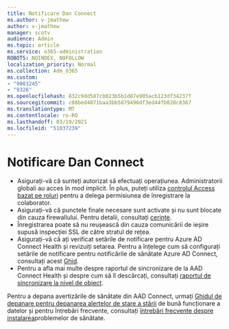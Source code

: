 ```yaml
---
title: Notificare Dan Connect
ms.author: v-jmathew
author: v-jmathew
manager: scotv
audience: Admin
ms.topic: article
ms.service: o365-administration
ROBOTS: NOINDEX, NOFOLLOW
localization_priority: Normal
ms.collection: Adm_O365
ms.custom:
- "9003245"
- "9326"
ms.openlocfilehash: 832c9dd587cb023b5b1d87e905acb123df34237f
ms.sourcegitcommit: c08bed4071baa3bb5879496df3ed44fb828c8367
ms.translationtype: MT
ms.contentlocale: ro-RO
ms.lasthandoff: 03/19/2021
ms.locfileid: "51037239"
---
```

# <a name="notification-aad-connect"></a>Notificare Dan Connect

- Asigurați-vă că sunteți autorizat să efectuați operațiunea. Administratorii globali au acces în mod implicit. În plus, puteți utiliza [controlul Access bazat pe roluri](https://docs.microsoft.com/azure/active-directory/connect-health/active-directory-aadconnect-health-operations) pentru a delega permisiunea de înregistrare la colaborator.
- Asigurați-vă că punctele finale necesare sunt activate și nu sunt blocate din cauza firewallului. Pentru detalii, consultați [cerințe](https://docs.microsoft.com/azure/active-directory/hybrid/how-to-connect-health-agent-install).
- Înregistrarea poate să nu reușească din cauza comunicării de ieșire supusă inspecției SSL de către stratul de rețea.
- Asigurați-vă că ați verificat setările de notificare pentru Azure AD Connect Health și revizuiți setarea. Pentru a înțelege cum să configurați setările de notificare pentru notificările de sănătate Azure AD Connect, consultați acest [Ghid](https://docs.microsoft.com/azure/active-directory/hybrid/how-to-connect-health-operations).
- Pentru a afla mai multe despre raportul de sincronizare de la AAD Connect Health și despre cum să îl descărcați, consultați [raportul de sincronizare la nivel de obiect](https://docs.microsoft.com/azure/active-directory/hybrid/how-to-connect-health-sync).

Pentru a depana avertizările de sănătate din AAD Connect, urmați [Ghidul de depanare pentru depanarea alertelor de stare a stării](https://docs.microsoft.com/azure/active-directory/hybrid/how-to-connect-health-data-freshness) de bună funcționare a datelor și pentru întrebări frecvente, consultați [întrebări frecvente despre instalarea](https://docs.microsoft.com/azure/active-directory/hybrid/reference-connect-health-faq)problemelor de sănătate.
